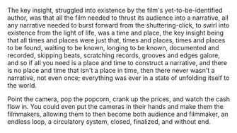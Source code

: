 The key insight, struggled into existence by the film's yet-to-be-identified author, was that all the film needed to thrust its audience into a narrative, all any narrative needed to burst forward from the shuttering-click, to swirl into existence from the light of life, was a time and place, the key insight being that all times and places were just that, times and places, times and places to be found, waiting to be known, longing to be known, documented and recorded, skipping beats, scratching records, grooves and edges galore, and so if all you need is a place and time to construct a narrative, and there is no place and time that isn't a place in time, then there never wasn't a narrative, not even once; everything was ever in a state of unfolding itself to the world.

Point the camera, pop the popcorn, crank up the prices, and watch the cash flow in. You could even put the cameras in their hands and make them the filmmakers, allowing them to then become both audience and filmmaker, an endless loop, a circulatory system, closed, finalized, and without end.